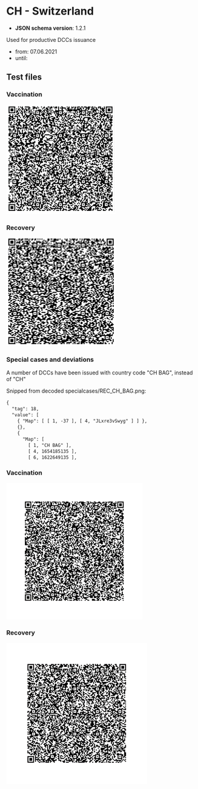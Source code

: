 # CH - Switzerland

* **JSON schema version**: 1.2.1

Used for productive DCCs issuance
* from: 07.06.2021
* until:

## Test files

### Vaccination

![VAC](VAC.png)


 
### Recovery

![REC](REC.png)

### Special cases and deviations
A number of DCCs have been issued with country code "CH BAG", instead of "CH"

Snipped from decoded specialcases/REC_CH_BAG.png:
```
{
  "tag": 18,
  "value": [
    { "Map": [ [ 1, -37 ], [ 4, "JLxre3vSwyg" ] ] },
    {},
    {
      "Map": [
        [ 1, "CH BAG" ],
        [ 4, 1654185135 ],
        [ 6, 1622649135 ],
```

### Vaccination

![VAC](specialcases/VAC_CH_BAG.png)


### Recovery

![REC](specialcases/REC_CH_BAG.png)
